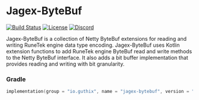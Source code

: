 # Jagex-ByteBuf
[![Build Status](https://github.com/guthix/jagex-bytebuf/workflows/Build/badge.svg)](https://github.com/guthix/Jagex-ByteBuf/actions?workflow=Build)
[![License](https://img.shields.io/github/license/guthix/Jagex-ByteBuf)](https://github.com/guthix/Jagex-ByteBuf/blob/master/LICENSE)
[![Discord](https://img.shields.io/discord/538667877180637184?color=%237289da&logo=discord)](https://discord.gg/AFyGxNp)

Jagex-ByteBuf is a collection of Netty ByteBuf extensions for reading 
and writing RuneTek engine data type encoding. Jagex-ByteBuf uses Kotlin
extension functions to add RuneTek engine ByteBuf read and write methods
to the Netty ByteBuf interface. It also adds a bit buffer implementation that
provides reading and writing with bit granularity.

### Gradle
```Kotlin
implementation(group = "io.guthix", name = "jagex-bytebuf", version = "0.1.4")
```